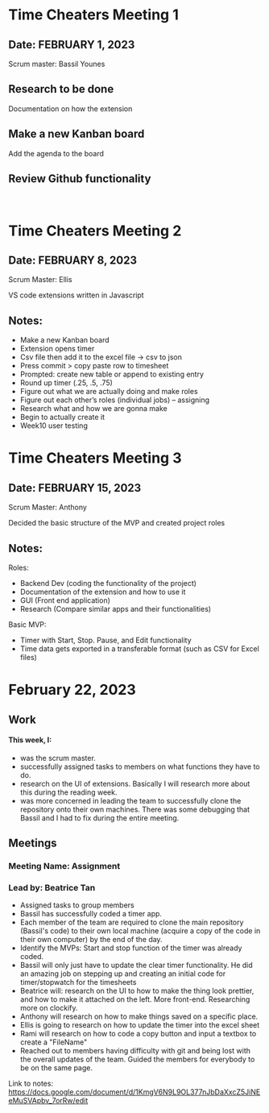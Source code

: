 # Time Cheaters Meeting 1

## Date: FEBRUARY 1, 2023

Scrum master: Bassil Younes

## Research to be done

Documentation on how the extension

## Make a new Kanban board

Add the agenda to the board

## Review Github functionality

<br>

# Time Cheaters Meeting 2

## Date: FEBRUARY 8, 2023

Scrum Master: Ellis

VS code extensions written in Javascript

## Notes:

- Make a new Kanban board
- Extension opens timer
- Csv file then add it to the excel file → csv to json
- Press commit > copy paste row to timesheet
- Prompted: create new table or append to existing entry
- Round up timer (.25, .5, .75)
- Figure out what we are actually doing and make roles
- Figure out each other’s roles (individual jobs) – assigning
- Research what and how we are gonna make
- Begin to actually create it
- Week10 user testing

# Time Cheaters Meeting 3

## Date: FEBRUARY 15, 2023

Scrum Master: Anthony

Decided the basic structure of the MVP and created project roles

## Notes:

Roles:

- Backend Dev (coding the functionality of the project)
- Documentation of the extension and how to use it
- GUI (Front end application)
- Research (Compare similar apps and their functionalities)

Basic MVP:

- Timer with Start, Stop. Pause, and Edit functionality
- Time data gets exported in a transferable format (such as CSV for Excel files)


# February 22, 2023

## Work
#### This week,  I:
- was the scrum master.
- successfully assigned tasks to members on what functions they have to do.
- research on the UI of extensions. Basically I will research more about this during the reading week. 
- was more concerned in leading the team to successfully clone the repository onto their own machines. There was some debugging that Bassil and I had to fix during the entire meeting.
 
## Meetings
### Meeting Name: Assignment
### Lead by: Beatrice Tan
- Assigned tasks to group members
- Bassil has successfully coded a timer app.
- Each member of the team are required to clone the main repository (Bassil's code) to their own local machine (acquire a copy of the code in their own computer) by the end of the day.
- Identify the MVPs: Start and stop function of the timer was already coded. 
- Bassil will only just have to update the clear timer functionality. He did an amazing job on stepping up and creating an initial code for timer/stopwatch for the timesheets
- Beatrice will: research on the UI to how to make the thing look prettier, and how to make it attached on the left. More front-end. Researching more on clockify.
- Anthony will research on how to make things saved on a specific place.
- Ellis is going to research on how to update the timer into the excel sheet
- Rami will research on how to code a copy button and input a textbox to create a "FileName"
- Reached out to members having difficulty with git and being lost with the overall updates of the team. Guided the members for everybody to be on the same page.


Link to notes: https://docs.google.com/document/d/1KmgV6N9L9OL377nJbDaXxcZ5JiNEeMuSVApbv_7orRw/edit

